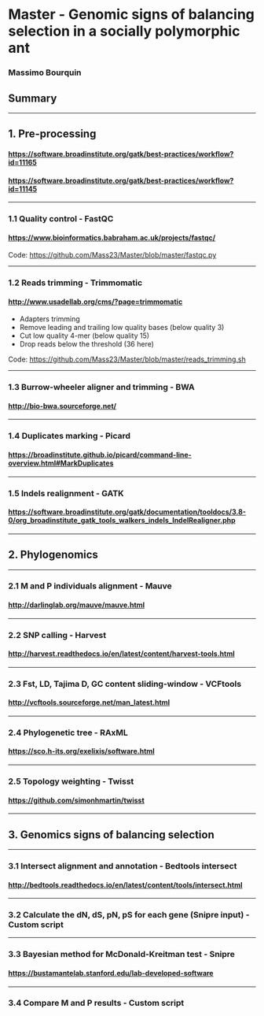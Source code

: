 # Master - Genomic signs of balancing selection in a socially polymorphic ant
### Massimo Bourquin
## Summary


________________________________________________________________________________________________________________________________
## 1. Pre-processing
#### https://software.broadinstitute.org/gatk/best-practices/workflow?id=11165
#### https://software.broadinstitute.org/gatk/best-practices/workflow?id=11145

*******************************************************
### 1.1 Quality control - FastQC
#### https://www.bioinformatics.babraham.ac.uk/projects/fastqc/

Code: https://github.com/Mass23/Master/blob/master/fastqc.py

*******************************************************
###	1.2 Reads trimming - Trimmomatic
#### http://www.usadellab.org/cms/?page=trimmomatic

- Adapters trimming
- Remove leading and trailing low quality bases (below quality 3)
- Cut low quality 4-mer (below quality 15)
- Drop reads below the threshold (36 here)

Code: https://github.com/Mass23/Master/blob/master/reads_trimming.sh

*******************************************************
### 1.3 Burrow-wheeler aligner and trimming - BWA
#### http://bio-bwa.sourceforge.net/

*******************************************************
### 1.4 Duplicates marking - Picard
#### https://broadinstitute.github.io/picard/command-line-overview.html#MarkDuplicates

*******************************************************
### 1.5 Indels realignment - GATK
#### https://software.broadinstitute.org/gatk/documentation/tooldocs/3.8-0/org_broadinstitute_gatk_tools_walkers_indels_IndelRealigner.php


________________________________________________________________________________________________________________________________
## 2. Phylogenomics

*******************************************************
### 2.1 M and P individuals alignment - Mauve
#### http://darlinglab.org/mauve/mauve.html

*******************************************************
### 2.2 SNP calling - Harvest
#### http://harvest.readthedocs.io/en/latest/content/harvest-tools.html
*******************************************************

### 2.3 Fst, LD, Tajima D, GC content sliding-window - VCFtools
#### http://vcftools.sourceforge.net/man_latest.html
*******************************************************

### 2.4 Phylogenetic tree - RAxML
#### https://sco.h-its.org/exelixis/software.html
*******************************************************

### 2.5 Topology weighting - Twisst
#### https://github.com/simonhmartin/twisst

________________________________________________________________________________________________________________________________
## 3. Genomics signs of balancing selection
*******************************************************

### 3.1 Intersect alignment and annotation - Bedtools intersect
#### http://bedtools.readthedocs.io/en/latest/content/tools/intersect.html
*******************************************************

### 3.2 Calculate the dN, dS, pN, pS for each gene (Snipre input) - Custom script
*******************************************************

### 3.3 Bayesian method for McDonald-Kreitman test - Snipre
#### https://bustamantelab.stanford.edu/lab-developed-software
*******************************************************

### 3.4 Compare M and P results - Custom script
